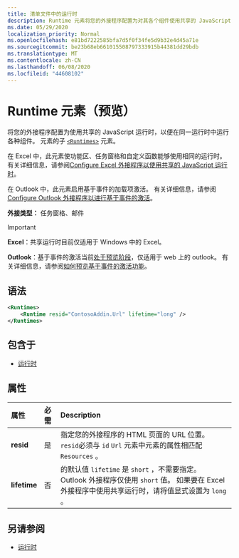 ```yaml
---
title: 清单文件中的运行时
description: Runtime 元素将您的外接程序配置为对其各个组件使用共享的 JavaScript 运行时，例如，功能区、任务窗格、自定义函数。
ms.date: 05/29/2020
localization_priority: Normal
ms.openlocfilehash: e81bd7222585bfa7d5f0f34fe5d9b32e4d45a71e
ms.sourcegitcommit: be23b68eb661015508797333915b44381dd29bdb
ms.translationtype: MT
ms.contentlocale: zh-CN
ms.lasthandoff: 06/08/2020
ms.locfileid: "44608102"
---
```

# <a name="runtime-element-preview"></a>Runtime 元素（预览）

将您的外接程序配置为使用共享的 JavaScript 运行时，以便在同一运行时中运行各种组件。 元素的子 [`<Runtimes>`](runtimes.md) 元素。

在 Excel 中，此元素使功能区、任务窗格和自定义函数能够使用相同的运行时。 有关详细信息，请参阅[Configure Excel 外接程序以使用共享的 JavaScript 运行时](../../excel/configure-your-add-in-to-use-a-shared-runtime.md)。

在 Outlook 中，此元素启用基于事件的加载项激活。 有关详细信息，请参阅[Configure Outlook 外接程序以进行基于事件的激活](../../outlook/autolaunch.md)。

**外接类型：** 任务窗格、邮件

> [!IMPORTANT]
> **Excel**：共享运行时目前仅适用于 Windows 中的 Excel。
>
> **Outlook**：基于事件的激活当前[处于预览阶段](../../reference/objectmodel/preview-requirement-set/outlook-requirement-set-preview.md)，仅适用于 web 上的 outlook。 有关详细信息，请参阅[如何预览基于事件的激活功能](../../outlook/autolaunch.md#how-to-preview-the-event-based-activation-feature)。

## <a name="syntax"></a>语法

```XML
<Runtimes>
    <Runtime resid="ContosoAddin.Url" lifetime="long" />
</Runtimes>
```

## <a name="contained-in"></a>包含于

- [运行时](runtimes.md)

## <a name="attributes"></a>属性

|  属性  |  必需  |  Description  |
|:-----|:-----|:-----|
|  **resid**  |  是  | 指定您的外接程序的 HTML 页面的 URL 位置。 `resid`必须与 `id` `Url` 元素中元素的属性相匹配 `Resources` 。 |
|  **lifetime**  |  否  | 的默认值 `lifetime` 是 `short` ，不需要指定。 Outlook 外接程序仅使用 `short` 值。 如果要在 Excel 外接程序中使用共享运行时，请将值显式设置为 `long` 。 |

## <a name="see-also"></a>另请参阅

- [运行时](runtimes.md)
